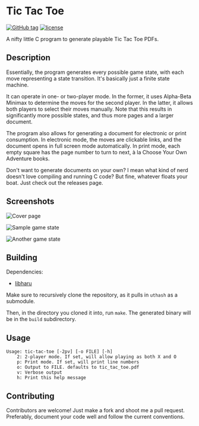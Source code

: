 Tic Tac Toe
===========

[![GitHub tag](https://img.shields.io/github/tag/colatkinson/tic_tac_toe.svg?style=flat-square)]()
[![license](https://img.shields.io/github/license/colatkinson/tic_tac_toe.svg?style=flat-square)]()

A nifty little C program to generate playable Tic Tac Toe PDFs.

Description
-----------

Essentially, the program generates every possible game state, with each move representing a state transition. It's basically just a finite state machine.

It can operate in one- or two-player mode. In the former, it uses Alpha-Beta Minimax to determine the moves for the second player. In the latter, it allows both players to select their moves manually. Note that this results in significantly more possible states, and thus more pages and a larger document.

The program also allows for generating a document for electronic or print consumption. In electronic mode, the moves are clickable links, and the document opens in full screen mode automatically. In print mode, each empty square has the page number to turn to next, a&#768; la Choose Your Own Adventure books.

Don't want to generate documents on your own? I mean what kind of nerd doesn't love compiling and running C code? But fine, whatever floats your boat. Just check out the releases page.

Screenshots
-----------

![Cover page](https://i.imgur.com/7FqXUI6.jpg)

![Sample game state](https://i.imgur.com/rbtJ1F3.jpg)

![Another game state](https://i.imgur.com/AkrzImg.jpg)

Building
--------

Dependencies:

 * [libharu](http://libharu.org)

Make sure to recursively clone the repository, as it pulls in `uthash` as a submodule.

Then, in the directory you cloned it into, run `make`. The generated binary will be in the `build` subdirectory.

Usage
-----

    Usage: tic-tac-toe [-2pv] [-o FILE] [-h]
        2: 2-player mode. If set, will allow playing as both X and O
        p: Print mode. If set, will print line numbers
        o: Output to FILE. defaults to tic_tac_toe.pdf
        v: Verbose output
        h: Print this help message

Contributing
------------

Contributors are welcome! Just make a fork and shoot me a pull request. Preferably, document your code well and follow the current conventions.

